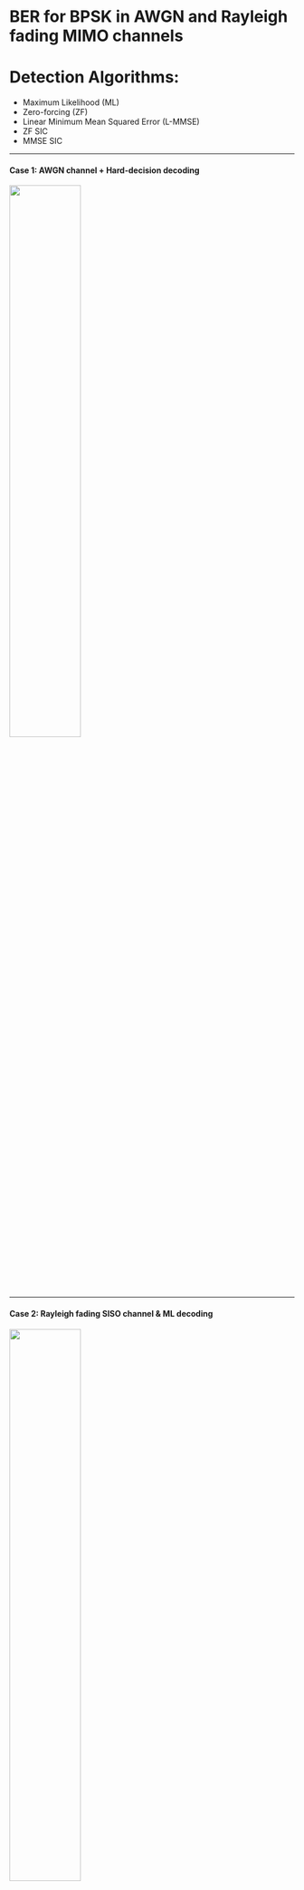 # BER for BPSK in AWGN and Rayleigh fading MIMO channels
# Detection Algorithms: 
  - Maximum Likelihood (ML)
  - Zero-forcing (ZF)
  - Linear Minimum Mean Squared Error (L-MMSE)
  - ZF SIC
  - MMSE SIC

---

#### Case 1: AWGN channel + Hard-decision decoding
<img src="https://github.com/TiepMH/Modulation_Schemes/blob/main/BPSK__AWGN_channel/BER%20for%20BPSK%20in%20AWGN%20SISO%20systems.png" width="50%" height="50%">

---

#### Case 2: Rayleigh fading SISO channel & ML decoding
<img src="https://github.com/TiepMH/Modulation_Schemes/blob/main/BPSK__Rayleigh_SISO__ML_decoding/BER%20for%20BPSK%20in%20Rayleigh%20fading%20SISO%20systems%20using%20ML%20decoding.png" width="50%" height="50%">

As for the theoretical curve, please refer to [R1, page 7] for a derivation.

[R1] https://www.unilim.fr/pages_perso/vahid/notes/ber_awgn.pdf

---

#### Case 3: Rayleigh fading SISO channel & ZF decoding
<img src="https://github.com/TiepMH/Modulation_Schemes/blob/main/BPSK__Rayleigh_SISO__ZF_decoding/BER%20for%20BPSK%20in%20Rayleigh%20fading%20SISO%20systems%20using%20ZF%20decoding.png" width="50%" height="50%">

---

#### Case 4: Rayleigh fading SISO channel & L-MMSE decoding
<img src="https://github.com/TiepMH/Modulation_Schemes/blob/main/BPSK__Rayleigh_SISO__MMSE_decoding/BER%20for%20BPSK%20in%20Rayleigh%20fading%20SISO%20systems%20using%20MMSE%20decoding.png" width="50%" height="50%">

---

Observation: The BER performance in the case of ML decoding is almost the same as the ZF decoding and the MMSE decoding. However, the complexity of the ML decoding is *higher* than the ZF and MMSE decoding. In fact, The BER performance will be different if we choose another modulation scheme and change the number of transmit/receive antennas. In general, both the ZF-based BER performance and MMSE-based BER performance will be worse than the BER performance of the ML decoding.

---

#### Case 5: Rayleigh fading 2X2 MIMO channel & ZF or MMSE decoding
<img src="https://github.com/TiepMH/Modulation_Schemes/blob/main/BPSK_Rayleigh_MIMO__ZF_or_MMSE/BER_in_Rayleigh_fading_MIMO_using_ZF_or_MMSE.png" width="50%" height="50%">

---

#### Case 6: Rayleigh fading 2X2 MIMO channel & ZF SIC
<img src="https://github.com/TiepMH/Modulation_Schemes/blob/main/BPSK_Rayleigh_MIMO__ZF_SIC/BER_in_Rayleigh_fading_MIMO_using_ZF_SIC.png" width="50%" height="50%">


